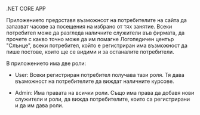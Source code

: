 .NET CORE APP

Приложението предоставя възможнсот на потребителите на сайта да запазват часове за посещения на избрано от тях занятие.
Всеки потребител може да разгледа наличните служители във фирмата, да прочете с какво точно може да им помагне Логопедичен център "Слънце", всеки потребител, който е регистриран има възможност да пише постове, които ще се видими и за останалите потребители. 

В приложението има две роли:

* User: Всеки регистриран потребител получава тази роля. Тя дава възможност на потребителите да виждат наличните курсове.

* Admin: Има правата на всички роли. Също има права да добавя нови служители и роли, да вижда потребителите, които са регистрирани и да им дава роли.
